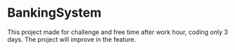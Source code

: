 # BankingSystem
This project made for challenge and free time after work hour, coding only 3 days.
The project will improve in the feature.
